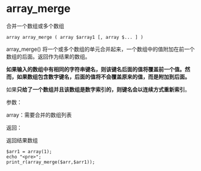 # array\_merge

合并一个数组或多个数组

```
array array_merge ( array $array1 [, array $... ] )
```

array\_merge\(\) 将一个或多个数组的单元合并起来，一个数组中的值附加在前一个数组的后面。返回作为结果的数组。

**如果输入的数组中有相同的字符串键名，则该键名后面的值将覆盖前一个值。然而，如果数组包含数字键名，后面的值将不会覆盖原来的值，而是附加到后面。**

如果**只给了一个数组并且该数组是数字索引的，则键名会以连续方式重新索引**。

参数：

array：需要合并的数组列表

返回：

返回结果数组

```
$arr1 = array(1);
echo "<pre>";
print_r(array_merge($arr,$arr1));
```



